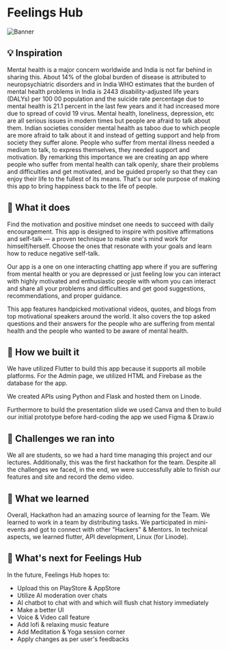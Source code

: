 # Feelings Hub
![Banner](https://github.com/Punit-Choudhary/FeelingsHub/blob/main/banner.png)
## 💡 Inspiration
Mental health is a major concern worldwide and India is not far behind in sharing this. About 14% of the global burden of disease is attributed to neuropsychiatric disorders and in India WHO estimates that the burden of mental health problems in India is 2443 disability-adjusted life years (DALYs) per 100 00 population and the suicide rate percentage due to mental health is 21.1 percent in the last few years and it had increased more due to spread of covid 19 virus. Mental health, loneliness, depression, etc are all serious issues in modern times but people are afraid to talk about them. Indian societies consider mental health as taboo due to which people are more afraid to talk about it and instead of getting support and help from society they suffer alone. People who suffer from mental illness needed a medium to talk, to express themselves, they needed support and motivation. By remarking this importance we are creating an app where people who suffer from mental health can talk openly, share their problems and difficulties and get motivated, and be guided properly so that they can enjoy their life to the fullest of its means. That's our sole purpose of making this app to bring happiness back to the life of people.

## 📱 What it does
Find the motivation and positive mindset one needs to succeed with daily encouragement. This app is designed to inspire with positive affirmations and self-talk — a proven technique to make one's mind work for himself/herself. Choose the ones that resonate with your goals and learn how to reduce negative self-talk.
 
Our app is a one on one interacting chatting app where if you are suffering from mental health or you are depressed or just feeling low you can interact with highly motivated and enthusiastic people with whom you can interact and share all your problems and difficulties and get good suggestions, recommendations, and proper guidance.
 
This app features handpicked motivational videos, quotes, and blogs from top motivational speakers around the world. It also covers the top asked questions and their answers for the people who are suffering from mental health and the people who wanted to be aware of mental health.

## 🔨 How we built it
We have utilized Flutter to build this app because it supports all mobile platforms. For the Admin page, we utilized HTML and Firebase as the database for the app.

We created APIs using Python and Flask and hosted them on Linode.

Furthermore to build the presentation slide we used Canva and then to build our initial prototype before hard-coding the app we used Figma & Draw.io

## 💪 Challenges we ran into
We all are students, so we had a hard time managing this project and our lectures. Additionally, this was the first hackathon for the team. Despite all the challenges we faced, in the end, we were successfully able to finish our features and site and record the demo video.

## 🧠 What we learned
Overall, Hackathon had an amazing source of learning for the Team.
We learned to work in a team by distributing tasks. We participated in mini-events and got to connect with other "Hackers" & Mentors. In technical aspects, we learned flutter, API development, Linux (for Linode).

## 🚀 What's next for Feelings Hub
In the future, Feelings Hub hopes to:
- Upload this on PlayStore & AppStore
- Utilize AI moderation over chats
- AI chatbot to chat with and which will flush chat history immediately
- Make a better UI
- Voice & Video call feature
- Add lofi & relaxing music feature
- Add Meditation & Yoga session corner
- Apply changes as per user's feedbacks
